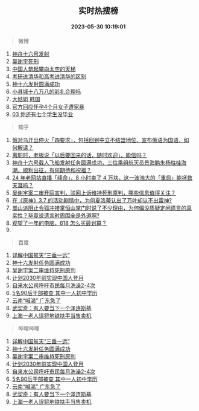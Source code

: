 <div align="center"><h2>实时热搜榜</h2><h4>2023-05-30 10:19:01</h4></div>

> 微博  

1. [神舟十六号发射](https://s.weibo.com/weibo?q=%E7%A5%9E%E8%88%9F%E5%8D%81%E5%85%AD%E5%8F%B7%E5%8F%91%E5%B0%84&t=31&band_rank=1&Refer=top)<br />
2. [吴谢宇死刑](https://s.weibo.com/weibo?q=%23%E5%90%B4%E8%B0%A2%E5%AE%87%E6%AD%BB%E5%88%91%23&t=31&band_rank=2&Refer=top)<br />
3. [中国人筑起攀向太空的天梯](https://s.weibo.com/weibo?q=%23%E4%B8%AD%E5%9B%BD%E4%BA%BA%E7%AD%91%E8%B5%B7%E6%94%80%E5%90%91%E5%A4%AA%E7%A9%BA%E7%9A%84%E5%A4%A9%E6%A2%AF%23&t=31&band_rank=3&Refer=top)<br />
4. [考研进清华和高考进清华的区别](https://s.weibo.com/weibo?q=%23%E8%80%83%E7%A0%94%E8%BF%9B%E6%B8%85%E5%8D%8E%E5%92%8C%E9%AB%98%E8%80%83%E8%BF%9B%E6%B8%85%E5%8D%8E%E7%9A%84%E5%8C%BA%E5%88%AB%23&t=31&band_rank=4&Refer=top)<br />
5. [神十六发射圆满成功](https://s.weibo.com/weibo?q=%23%E7%A5%9E%E5%8D%81%E5%85%AD%E5%8F%91%E5%B0%84%E5%9C%86%E6%BB%A1%E6%88%90%E5%8A%9F%23&t=31&band_rank=5&Refer=top)<br />
6. [小县城十八万八的彩礼合理吗](https://s.weibo.com/weibo?q=%23%E5%B0%8F%E5%8E%BF%E5%9F%8E%E5%8D%81%E5%85%AB%E4%B8%87%E5%85%AB%E7%9A%84%E5%BD%A9%E7%A4%BC%E5%90%88%E7%90%86%E5%90%97%23&t=31&band_rank=6&Refer=top)<br />
7. [大姑姐 韩国](https://s.weibo.com/weibo?q=%E5%A4%A7%E5%A7%91%E5%A7%90%20%E9%9F%A9%E5%9B%BD&t=31&band_rank=7&Refer=top)<br />
8. [官方回应怀孕4个月女子遭家暴](https://s.weibo.com/weibo?q=%23%E5%AE%98%E6%96%B9%E5%9B%9E%E5%BA%94%E6%80%80%E5%AD%954%E4%B8%AA%E6%9C%88%E5%A5%B3%E5%AD%90%E9%81%AD%E5%AE%B6%E6%9A%B4%23&t=31&band_rank=8&Refer=top)<br />
9. [03 你还有七个学生没毕业](https://s.weibo.com/weibo?q=03%20%E4%BD%A0%E8%BF%98%E6%9C%89%E4%B8%83%E4%B8%AA%E5%AD%A6%E7%94%9F%E6%B2%A1%E6%AF%95%E4%B8%9A&t=31&band_rank=9&Refer=top)<br />

> 知乎  

1. [俄对乌开出停火「四要求」，包括回到中立不结盟地位、宣布俄语为国语，如何解读？](https://www.zhihu.com/question/603591105)<br />
2. [离职时，老板说「以后要回来的话，随时欢迎」，能信吗？](https://www.zhihu.com/question/593757199)<br />
3. [神舟十六号载人飞船发射任务圆满成功，三位乘组航天员景海鹏朱杨柱桂海潮，顺利出征，有何期待和祝福？](https://www.zhihu.com/question/601725007)<br />
4. [24 年老网站直播「续命」，8 小时卖了 4 万块，这一波浩大的「重启」能拯救天涯吗？](https://www.zhihu.com/question/603776523)<br />
5. [吴谢宇案二审开庭宣判，驳回上诉维持死刑原判，哪些信息值得关注？](https://www.zhihu.com/question/603786730)<br />
6. [在《原神》3.7 的活动剧情中，为何夏洛蒂认出了万叶却认不出雷神?](https://www.zhihu.com/question/603705554)<br />
7. [嵩山派阻止令狐冲接掌恒山掌门时说了不少理由，为何偏没质疑定闲遗言的真实性？毕竟说遗言时周围全是外道啊?](https://www.zhihu.com/question/354547949)<br />
8. [观望了一年的电脑，618 怎么买最划算？](https://www.zhihu.com/question/602535059)<br />
9. []()<br />

> 百度  

1. [详解中国航天“三垂一远”](https://www.baidu.com/s?wd=%E8%AF%A6%E8%A7%A3%E4%B8%AD%E5%9B%BD%E8%88%AA%E5%A4%A9%E2%80%9C%E4%B8%89%E5%9E%82%E4%B8%80%E8%BF%9C%E2%80%9D&sa=fyb_news&rsv_dl=fyb_news)<br />
2. [神十六发射任务圆满成功](https://www.baidu.com/s?wd=%E7%A5%9E%E5%8D%81%E5%85%AD%E5%8F%91%E5%B0%84%E4%BB%BB%E5%8A%A1%E5%9C%86%E6%BB%A1%E6%88%90%E5%8A%9F&sa=fyb_news&rsv_dl=fyb_news)<br />
3. [吴谢宇案二审维持死刑原判](https://www.baidu.com/s?wd=%E5%90%B4%E8%B0%A2%E5%AE%87%E6%A1%88%E4%BA%8C%E5%AE%A1%E7%BB%B4%E6%8C%81%E6%AD%BB%E5%88%91%E5%8E%9F%E5%88%A4&sa=fyb_news&rsv_dl=fyb_news)<br />
4. [计划2030年前实现中国人登月](https://www.baidu.com/s?wd=%E8%AE%A1%E5%88%922030%E5%B9%B4%E5%89%8D%E5%AE%9E%E7%8E%B0%E4%B8%AD%E5%9B%BD%E4%BA%BA%E7%99%BB%E6%9C%88&sa=fyb_news&rsv_dl=fyb_news)<br />
5. [自来水公司呼吁市民每月洗澡2-4次](https://www.baidu.com/s?wd=%E8%87%AA%E6%9D%A5%E6%B0%B4%E5%85%AC%E5%8F%B8%E5%91%BC%E5%90%81%E5%B8%82%E6%B0%91%E6%AF%8F%E6%9C%88%E6%B4%97%E6%BE%A12-4%E6%AC%A1&sa=fyb_news&rsv_dl=fyb_news)<br />
6. [5名90后干部被查 其中一人初中学历](https://www.baidu.com/s?wd=5%E5%90%8D90%E5%90%8E%E5%B9%B2%E9%83%A8%E8%A2%AB%E6%9F%A5+%E5%85%B6%E4%B8%AD%E4%B8%80%E4%BA%BA%E5%88%9D%E4%B8%AD%E5%AD%A6%E5%8E%86&sa=fyb_news&rsv_dl=fyb_news)<br />
7. [云南“喊渴” 广东急了](https://www.baidu.com/s?wd=%E4%BA%91%E5%8D%97%E2%80%9C%E5%96%8A%E6%B8%B4%E2%80%9D+%E5%B9%BF%E4%B8%9C%E6%80%A5%E4%BA%86&sa=fyb_news&rsv_dl=fyb_news)<br />
8. [武契奇：有人要当下一个泽连斯基](https://www.baidu.com/s?wd=%E6%AD%A6%E5%A5%91%E5%A5%87%EF%BC%9A%E6%9C%89%E4%BA%BA%E8%A6%81%E5%BD%93%E4%B8%8B%E4%B8%80%E4%B8%AA%E6%B3%BD%E8%BF%9E%E6%96%AF%E5%9F%BA&sa=fyb_news&rsv_dl=fyb_news)<br />
9. [上海一老人误将地铁扶手当售卖机](https://www.baidu.com/s?wd=%E4%B8%8A%E6%B5%B7%E4%B8%80%E8%80%81%E4%BA%BA%E8%AF%AF%E5%B0%86%E5%9C%B0%E9%93%81%E6%89%B6%E6%89%8B%E5%BD%93%E5%94%AE%E5%8D%96%E6%9C%BA&sa=fyb_news&rsv_dl=fyb_news)<br />

> 哔哩哔哩  

1. [详解中国航天“三垂一远”](https://www.baidu.com/s?wd=%E8%AF%A6%E8%A7%A3%E4%B8%AD%E5%9B%BD%E8%88%AA%E5%A4%A9%E2%80%9C%E4%B8%89%E5%9E%82%E4%B8%80%E8%BF%9C%E2%80%9D&sa=fyb_news&rsv_dl=fyb_news)<br />
2. [神十六发射任务圆满成功](https://www.baidu.com/s?wd=%E7%A5%9E%E5%8D%81%E5%85%AD%E5%8F%91%E5%B0%84%E4%BB%BB%E5%8A%A1%E5%9C%86%E6%BB%A1%E6%88%90%E5%8A%9F&sa=fyb_news&rsv_dl=fyb_news)<br />
3. [吴谢宇案二审维持死刑原判](https://www.baidu.com/s?wd=%E5%90%B4%E8%B0%A2%E5%AE%87%E6%A1%88%E4%BA%8C%E5%AE%A1%E7%BB%B4%E6%8C%81%E6%AD%BB%E5%88%91%E5%8E%9F%E5%88%A4&sa=fyb_news&rsv_dl=fyb_news)<br />
4. [计划2030年前实现中国人登月](https://www.baidu.com/s?wd=%E8%AE%A1%E5%88%922030%E5%B9%B4%E5%89%8D%E5%AE%9E%E7%8E%B0%E4%B8%AD%E5%9B%BD%E4%BA%BA%E7%99%BB%E6%9C%88&sa=fyb_news&rsv_dl=fyb_news)<br />
5. [自来水公司呼吁市民每月洗澡2-4次](https://www.baidu.com/s?wd=%E8%87%AA%E6%9D%A5%E6%B0%B4%E5%85%AC%E5%8F%B8%E5%91%BC%E5%90%81%E5%B8%82%E6%B0%91%E6%AF%8F%E6%9C%88%E6%B4%97%E6%BE%A12-4%E6%AC%A1&sa=fyb_news&rsv_dl=fyb_news)<br />
6. [5名90后干部被查 其中一人初中学历](https://www.baidu.com/s?wd=5%E5%90%8D90%E5%90%8E%E5%B9%B2%E9%83%A8%E8%A2%AB%E6%9F%A5+%E5%85%B6%E4%B8%AD%E4%B8%80%E4%BA%BA%E5%88%9D%E4%B8%AD%E5%AD%A6%E5%8E%86&sa=fyb_news&rsv_dl=fyb_news)<br />
7. [云南“喊渴” 广东急了](https://www.baidu.com/s?wd=%E4%BA%91%E5%8D%97%E2%80%9C%E5%96%8A%E6%B8%B4%E2%80%9D+%E5%B9%BF%E4%B8%9C%E6%80%A5%E4%BA%86&sa=fyb_news&rsv_dl=fyb_news)<br />
8. [武契奇：有人要当下一个泽连斯基](https://www.baidu.com/s?wd=%E6%AD%A6%E5%A5%91%E5%A5%87%EF%BC%9A%E6%9C%89%E4%BA%BA%E8%A6%81%E5%BD%93%E4%B8%8B%E4%B8%80%E4%B8%AA%E6%B3%BD%E8%BF%9E%E6%96%AF%E5%9F%BA&sa=fyb_news&rsv_dl=fyb_news)<br />
9. [上海一老人误将地铁扶手当售卖机](https://www.baidu.com/s?wd=%E4%B8%8A%E6%B5%B7%E4%B8%80%E8%80%81%E4%BA%BA%E8%AF%AF%E5%B0%86%E5%9C%B0%E9%93%81%E6%89%B6%E6%89%8B%E5%BD%93%E5%94%AE%E5%8D%96%E6%9C%BA&sa=fyb_news&rsv_dl=fyb_news)<br />
